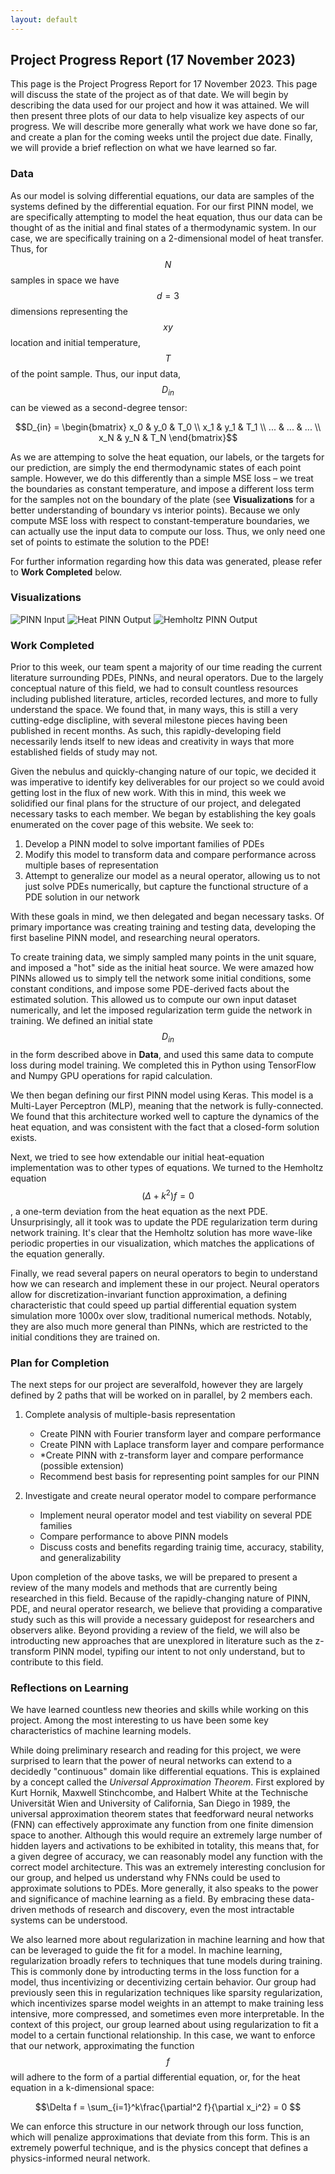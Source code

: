 ```yaml
---
layout: default
---
```


## Project Progress Report (17 November 2023)

This page is the Project Progress Report for 17 November 2023. This page will discuss the state of the project as of that date. We will begin by describing the data used for our project and how it was attained. We will then present three plots of our data to help visualize key aspects of our progress. We will describe more generally what work we have done so far, and create a plan for the coming weeks until the project due date. Finally, we will provide a brief reflection on what we have learned so far.  

### Data
As our model is solving differential equations, our data are samples of the systems defined by the differential equation. For our first PINN model, we are specifically attempting to model the heat equation, thus our data can be thought of as the initial and final states of a thermodynamic system. In our case, we are specifically training on a 2-dimensional model of heat transfer. Thus, for $$N$$ samples in space we have $$d=3$$ dimensions representing the $$xy$$ location and initial temperature, $$T$$ of the point sample. Thus, our input data, $$D_{in}$$ can be viewed as a second-degree tensor:

$$D_{in} = \begin{bmatrix} x_0 & y_0 & T_0 \\
                        x_1 & y_1 & T_1 \\
                        ... & ... & ... \\
                        x_N & y_N & T_N \end{bmatrix}$$

As we are attemping to solve the heat equation, our labels, or the targets for our prediction, are simply the end thermodynamic states of each point sample. However, we do this differently than a simple MSE loss – we treat the boundaries as constant temperature, and impose a different loss term for the samples not on the boundary of the plate (see **Visualizations** for a better understanding of boundary vs interior points). Because we only compute MSE loss with respect to constant-temperature boundaries, we can actually use the input data to compute our loss. Thus, we only need one set of points to estimate the solution to the PDE!

For further information regarding how this data was generated, please refer to **Work Completed** below.

### Visualizations

![PINN Input](/assets/imgs/PINN_in.png)
![Heat PINN Output](/assets/imgs/PINN_out.png)
![Hemholtz PINN Output](/assets/imgs/hemholtz_out.png)



### Work Completed
Prior to this week, our team spent a majority of our time reading the current literature surrounding PDEs, PINNs, and neural operators. Due to the largely conceptual nature of this field, we had to consult countless resources including published literature, articles, recorded lectures, and more to fully understand the space. We found that, in many ways, this is still a very cutting-edge disclipline, with several milestone pieces having been published in recent months. As such, this rapidly-developing field necessarily lends itself to new ideas and creativity in ways that more established fields of study may not.   

Given the nebulus and quickly-changing nature of our topic, we decided it was imperative to identify key deliverables for our project so we could avoid getting lost in the flux of new work. With this in mind, this week we solidified our final plans for the structure of our project, and delegated necessary tasks to each member. We began by establishing the key goals enumerated on the cover page of this website. We seek to:

1. Develop a PINN model to solve important families of PDEs
2. Modify this model to transform data and compare performance across multiple bases of representation
3. Attempt to generalize our model as a neural operator, allowing us to not just solve PDEs numerically, but capture the functional structure of a PDE solution in our network

With these goals in mind, we then delegated and began necessary tasks. Of primary importance was creating training and testing data, developing the first baseline PINN model, and researching neural operators. 

To create training data, we simply sampled many points in the unit square, and imposed a "hot" side as the initial heat source. We were amazed how PINNs allowed us to simply tell the network some initial conditions, some constant conditions, and impose some PDE-derived facts about the estimated solution. This allowed us to compute our own input dataset numerically, and let the imposed regularization term guide the network in training. We defined an initial state $$D_{in}$$ in the form described above in **Data**, and used this same data to compute loss during model training. We completed this in Python using TensorFlow and Numpy GPU operations for rapid calculation. 

We then began defining our first PINN model using Keras. This model is a Multi-Layer Perceptron (MLP), meaning that the network is fully-connected. We found that this architecture worked well to capture the dynamics of the heat equation, and was consistent with the fact that a closed-form solution exists.

Next, we tried to see how extendable our initial heat-equation implementation was to other types of equations. We turned to the Hemholtz equation $$(\Delta + k^2)f = 0$$, a one-term deviation from the heat equation as the next PDE. Unsurprisingly, all it  took was to update the PDE regularization term during network training. It's clear that the Hemholtz solution has more wave-like periodic properties in our visualization, which matches the applications of the equation generally.

Finally, we read several papers on neural operators to begin to understand how we can research and implement these in our project. Neural operators allow for discretization-invariant function approximation, a defining characteristic that could speed up partial differential equation system simulation more 1000x over slow, traditional numerical methods. Notably, they are also much more general than PINNs, which are restricted to the initial conditions they are trained on. 

### Plan for Completion

The next steps for our project are severalfold, however they are largely defined by 2 paths that will be worked on in parallel, by 2 members each.

1. Complete analysis of multiple-basis representation
   * Create PINN with Fourier transform layer and compare performance
   * Create PINN with Laplace transform layer and compare performance
   * *Create PINN with z-transform layer and compare performance (possible extension)
   * Recommend best basis for representing point samples for our PINN

2. Investigate and create neural operator model to compare performance
   * Implement neural operator model and test viability on several PDE families
   * Compare performance to above PINN models
   * Discuss costs and benefits regarding trainig time, accuracy, stability, and generalizability

Upon completion of the above tasks, we will be prepared to present a review of the many models and methods that are currently being researched in this field. Because of the rapidly-changing nature of PINN, PDE, and neural operator research, we believe that providing a comparative study such as this will provide a necessary guidepost for researchers and observers alike. Beyond providing a review of the field, we will also be introducting new approaches that are unexplored in literature such as the z-transform PINN model, typifing our intent to not only understand, but to contribute to this field.   

### Reflections on Learning
We have learned countless new theories and skills while working on this project. Among the most interesting to us have been some key characteristics of machine learning models. 

While doing preliminary research and reading for this project, we were surprised to learn that the power of neural networks can extend to a decidedly "continuous" domain like differential equations. This is explained by a concept called the _Universal Approximation Theorem_. First explored by Kurt Hornik, Maxwell Stinchcombe, and Halbert White at the Technische Universität Wien and University of California, San Diego in 1989, the universal approximation theorem states that feedforward neural networks (FNN) can effectively approximate any function from one finite dimension space to another. Although this would require an extremely large number of hidden layers and activations to be exhibited in totality, this means that, for a given degree of accuracy, we can reasonably model any function with the correct model architecture. This was an extremely interesting conclusion for our group, and helped us understand why FNNs could be used to approximate solutions to PDEs. More generally, it also speaks to the power and significance of machine learning as a field. By embracing these data-driven methods of research and discovery, even the most intractable systems can be understood.

We also learned more about regularization in machine learning and how that can be leveraged to guide the fit for a model. In machine learning, regularization broadly refers to techniques that tune models during training. This is commonly done by introducting terms in the loss function for a model, thus incentivizing or decentivizing certain behavior. Our group had previously seen this in regularization techniques like sparsity regularization, which incentivizes sparse model weights in an attempt to make training less intensive, more compressed, and sometimes even more interpretable. In the context of this project, our group learned about using regularization to fit a model to a certain functional relationship. In this case, we want to enforce that our network, approximating the function $$f$$ will adhere to the form of a partial differential equation, or, for the heat equation in a k-dimensional space:

$$\Delta f = \sum_{i=1}^k\frac{\partial^2 f}{\partial x_i^2} = 0 $$

We can enforce this structure in our network through our loss function, which will penalize approximations that deviate from this form. This is an extremely powerful technique, and is the physics concept that defines a physics-informed neural network.
